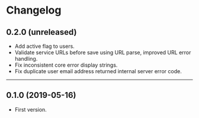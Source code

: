 # Changelog

## 0.2.0 (unreleased)

- Add active flag to users.
- Validate service URLs before save using URL parse, improved URL error handling.
- Fix inconsistent core error display strings.
- Fix duplicate user email address returned internal server error code.

---

## 0.1.0 (2019-05-16)

- First version.
